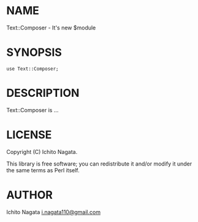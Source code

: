 # NAME

Text::Composer - It's new $module

# SYNOPSIS

    use Text::Composer;

# DESCRIPTION

Text::Composer is ...

# LICENSE

Copyright (C) Ichito Nagata.

This library is free software; you can redistribute it and/or modify
it under the same terms as Perl itself.

# AUTHOR

Ichito Nagata <i.nagata110@gmail.com>
